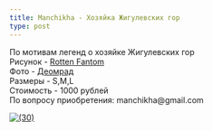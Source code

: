 ```yaml
---
title: Manchikha - Хозяйка Жигулевских гор
type: post
---
```

<p>По мотивам легенд о хозяйке Жигулевских гор<br>
Рисунок - <a href="http://rottenfantom.com/">Rotten Fantom</a><br>
Фото - <a href="https://vk.com/deomrad">Деомрад</a><br>
Размеры - S,M,L<br>
Стоимость - 1000 рублей<br>
По вопросу приобретения: manchikha@gmail.com<br></p>
<a href="http://vfl.ru/fotos/6a05e4ba19808218.html"><img src="//images.vfl.ru/ii/1513321382/6a05e4ba/19808218_m.jpg" alt="(30)" title="(30)" border="0"></a>
